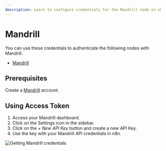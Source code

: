 ```yaml
---
description: Learn to configure credentials for the Mandrill node in n8n
---
```


# Mandrill

You can use these credentials to authenticate the following nodes with Mandrill.
- [Mandrill](../../nodes-library/nodes/Mandrill/README.md)

## Prerequisites

Create a [Mandrill](https://mandrillapp.com/login/) account.

## Using Access Token

1. Access your Mandrill dashboard.
2. Click on the Settings icon in the sidebar.
3. Click on the *+ New API Key* button and create a new API Key.
4. Use the key with your Mandrill API credentials in n8n.

![Getting Mandrill credentials](./using-api-key.gif)
